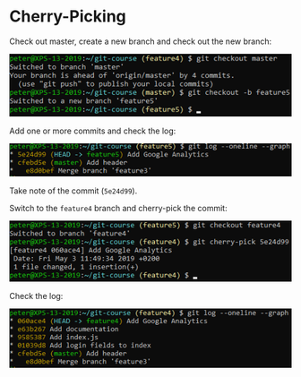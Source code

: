 # Cherry-Picking

Check out master, create a new branch and check out the new branch:

![Preparation](../../img/git-cherry-pick-1.png)

Add one or more commits and check the log:

![Adding commits](../../img/git-cherry-pick-2.png)

Take note of the commit (`5e24d99`).

Switch to the `feature4` branch and cherry-pick the commit:

![Preparation](../../img/git-cherry-pick-3.png)
 
Check the log:

![Preparation](../../img/git-cherry-pick-4.png)
